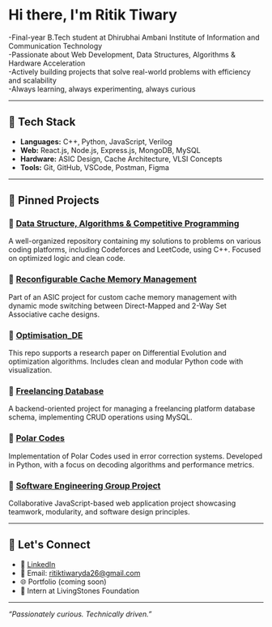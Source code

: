 # Hi there, I'm Ritik Tiwary

-Final-year B.Tech student at Dhirubhai Ambani Institute of Information and Communication Technology  
-Passionate about Web Development, Data Structures, Algorithms & Hardware Acceleration  
-Actively building projects that solve real-world problems with efficiency and scalability  
-Always learning, always experimenting, always curious 

---

## 🔧 Tech Stack

- **Languages:** C++, Python, JavaScript, Verilog
- **Web:** React.js, Node.js, Express.js, MongoDB, MySQL
- **Hardware:** ASIC Design, Cache Architecture, VLSI Concepts
- **Tools:** Git, GitHub, VSCode, Postman, Figma

---

## 📌 Pinned Projects

### 🔹 [Data Structure, Algorithms & Competitive Programming](https://github.com/RitikTiwary519/Data-Structure-Algorithms-and-Competitive-Programming)
A well-organized repository containing my solutions to problems on various coding platforms, including Codeforces and LeetCode, using C++. Focused on optimized logic and clean code.

### 🔹 [Reconfigurable Cache Memory Management](https://github.com/RitikTiwary519/Reconfigurable-cache-memory-management)
Part of an ASIC project for custom cache memory management with dynamic mode switching between Direct-Mapped and 2-Way Set Associative cache designs.

### 🔹 [Optimisation_DE](https://github.com/RitikTiwary519/Optimisation_DE)
This repo supports a research paper on Differential Evolution and optimization algorithms. Includes clean and modular Python code with visualization.

### 🔹 [Freelancing Database](https://github.com/RitikTiwary519/freelancing_database)
A backend-oriented project for managing a freelancing platform database schema, implementing CRUD operations using MySQL.

### 🔹 [Polar Codes](https://github.com/RitikTiwary519/Polar-Codes)
Implementation of Polar Codes used in error correction systems. Developed in Python, with a focus on decoding algorithms and performance metrics.

### 🔹 [Software Engineering Group Project](https://github.com/JAINAM2210/Software-Engineering-Project)
Collaborative JavaScript-based web application project showcasing teamwork, modularity, and software design principles.

---

## 🤝 Let's Connect

- 💼 [LinkedIn](https://www.linkedin.com/in/ritiktiwary519/)
- 📧 Email: ritiktiwaryda26@gmail.com
- 🌐 Portfolio (coming soon)
- 💼 Intern at LivingStones Foundation

---

_“Passionately curious. Technically driven.”_

